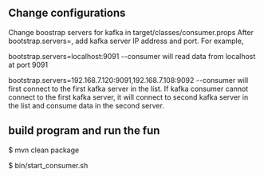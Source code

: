 ## Change configurations

Change boostrap servers for kafka in target/classes/consumer.props
After bootstrap.servers=, add kafka server IP address and port.
For example,

bootstrap.servers=localhost:9091
--consumer will read data from localhost at port 9091

bootstrap.servers=192.168.7.120:9091,192.168.7.108:9092
--consumer will first connect to the first kafka server in the list.
  If kafka consumer cannot connect to the first kafka server, it will
  connect to second kafka server in the list and consume data in the 
  second server.



## build program and run the fun

$ mvn clean package

$ bin/start_consumer.sh
